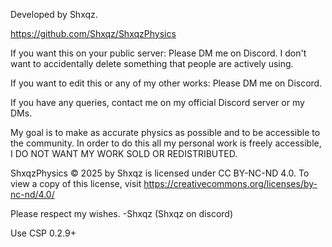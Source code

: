 Developed by Shxqz.

https://github.com/Shxqz/ShxqzPhysics

If you want this on your public server: Please DM me on Discord. I don't want to accidentally delete something that people are actively using.

If you want to edit this or any of my other works: Please DM me on Discord.

If you have any queries, contact me on my official Discord server or my DMs.

My goal is to make as accurate physics as possible and to be accessible to the community. In order to do this all my personal work is freely accessible, I DO NOT WANT MY WORK SOLD OR REDISTRIBUTED.

ShxqzPhysics © 2025 by Shxqz is licensed under CC BY-NC-ND 4.0. To view a copy of this license, visit https://creativecommons.org/licenses/by-nc-nd/4.0/

Please respect my wishes. -Shxqz (Shxqz on discord)

Use CSP 0.2.9+
